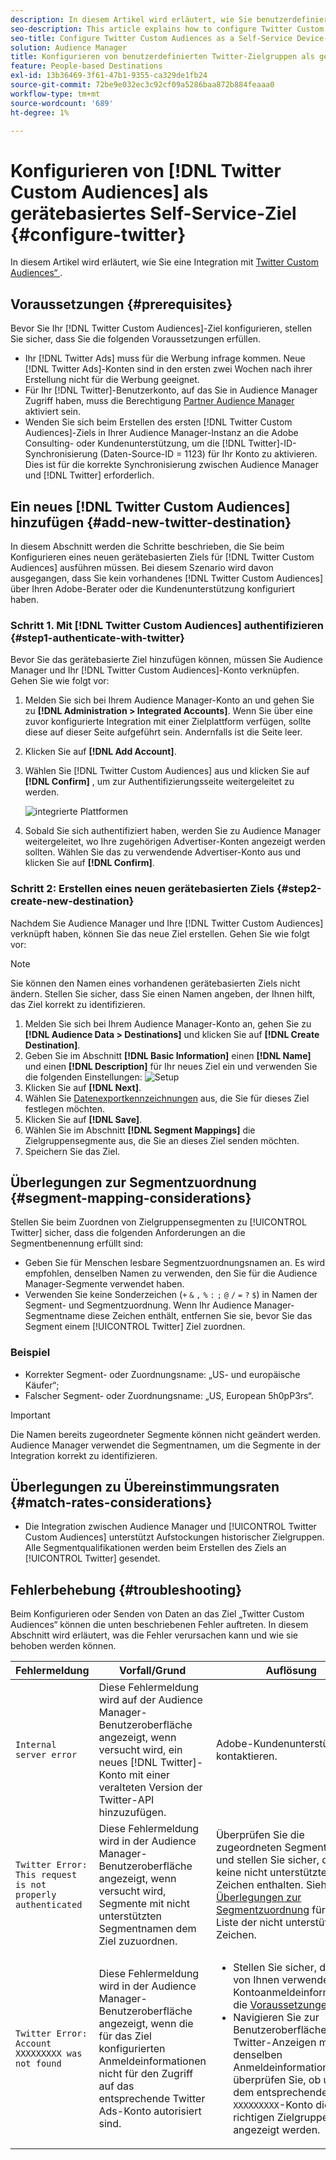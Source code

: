 ```yaml
---
description: In diesem Artikel wird erläutert, wie Sie benutzerdefinierte Twitter-Zielgruppen für neue und vorhandene Integrationen konfigurieren.
seo-description: This article explains how to configure Twitter Custom Audiences for both new and existing integrations.
seo-title: Configure Twitter Custom Audiences as a Self-Service Device-Based Destination
solution: Audience Manager
title: Konfigurieren von benutzerdefinierten Twitter-Zielgruppen als gerätebasiertes Self-Service-Ziel
feature: People-based Destinations
exl-id: 13b36469-3f61-47b1-9355-ca329de1fb24
source-git-commit: 72be9e032ec3c92cf09a5286baa872b884feaaa0
workflow-type: tm+mt
source-wordcount: '689'
ht-degree: 1%

---
```


# Konfigurieren von [!DNL Twitter Custom Audiences] als gerätebasiertes Self-Service-Ziel {#configure-twitter}

In diesem Artikel wird erläutert, wie Sie eine Integration mit [Twitter Custom Audiences“ ](https://business.twitter.com/en/help/campaign-setup/campaign-targeting/custom-audiences.html).

## Voraussetzungen {#prerequisites}

Bevor Sie Ihr [!DNL Twitter Custom Audiences]-Ziel konfigurieren, stellen Sie sicher, dass Sie die folgenden Voraussetzungen erfüllen.

* Ihr [!DNL Twitter Ads] muss für die Werbung infrage kommen. Neue [!DNL Twitter Ads]-Konten sind in den ersten zwei Wochen nach ihrer Erstellung nicht für die Werbung geeignet.
* Für Ihr [!DNL Twitter]-Benutzerkonto, auf das Sie in Audience Manager Zugriff haben, muss die Berechtigung [Partner Audience Manager](https://business.twitter.com/en/help/troubleshooting/multi-user-login-faq.html#accesslevels) aktiviert sein.
* Wenden Sie sich beim Erstellen des ersten [!DNL Twitter Custom Audiences]-Ziels in Ihrer Audience Manager-Instanz an die Adobe Consulting- oder Kundenunterstützung, um die [!DNL Twitter]-ID-Synchronisierung (Daten-Source-ID = 1123) für Ihr Konto zu aktivieren. Dies ist für die korrekte Synchronisierung zwischen Audience Manager und [!DNL Twitter] erforderlich.

## Ein neues [!DNL Twitter Custom Audiences] hinzufügen {#add-new-twitter-destination}

In diesem Abschnitt werden die Schritte beschrieben, die Sie beim Konfigurieren eines neuen gerätebasierten Ziels für [!DNL Twitter Custom Audiences] ausführen müssen. Bei diesem Szenario wird davon ausgegangen, dass Sie kein vorhandenes [!DNL Twitter Custom Audiences] über Ihren Adobe-Berater oder die Kundenunterstützung konfiguriert haben.

### Schritt 1. Mit [!DNL Twitter Custom Audiences] authentifizieren {#step1-authenticate-with-twitter}

Bevor Sie das gerätebasierte Ziel hinzufügen können, müssen Sie Audience Manager und Ihr [!DNL Twitter Custom Audiences]-Konto verknüpfen. Gehen Sie wie folgt vor:

1. Melden Sie sich bei Ihrem Audience Manager-Konto an und gehen Sie zu **[!DNL Administration > Integrated Accounts]**. Wenn Sie über eine zuvor konfigurierte Integration mit einer Zielplattform verfügen, sollte diese auf dieser Seite aufgeführt sein. Andernfalls ist die Seite leer.
1. Klicken Sie auf **[!DNL Add Account]**.
1. Wählen Sie [!DNL Twitter Custom Audiences] aus und klicken Sie auf **[!DNL Confirm]** , um zur Authentifizierungsseite weitergeleitet zu werden.

   ![integrierte Plattformen](assets/dbd-integrated-platforms.png)

1. Sobald Sie sich authentifiziert haben, werden Sie zu Audience Manager weitergeleitet, wo Ihre zugehörigen Advertiser-Konten angezeigt werden sollten. Wählen Sie das zu verwendende Advertiser-Konto aus und klicken Sie auf **[!DNL Confirm]**.

### Schritt 2: Erstellen eines neuen gerätebasierten Ziels {#step2-create-new-destination}

Nachdem Sie Audience Manager und Ihre [!DNL Twitter Custom Audiences] verknüpft haben, können Sie das neue Ziel erstellen. Gehen Sie wie folgt vor:

>[!NOTE]
>
>Sie können den Namen eines vorhandenen gerätebasierten Ziels nicht ändern. Stellen Sie sicher, dass Sie einen Namen angeben, der Ihnen hilft, das Ziel korrekt zu identifizieren.

1. Melden Sie sich bei Ihrem Audience Manager-Konto an, gehen Sie zu **[!DNL Audience Data > Destinations]** und klicken Sie auf **[!DNL Create Destination]**.
1. Geben Sie im Abschnitt **[!DNL Basic Information]** einen **[!DNL Name]** und einen **[!DNL Description]** für Ihr neues Ziel ein und verwenden Sie die folgenden Einstellungen: ![Setup](assets/dbd-new-basic.png)
1. Klicken Sie auf **[!DNL Next]**.
1. Wählen Sie [Datenexportkennzeichnungen](/help/using/features/data-export-controls.md#controls-labels) aus, die Sie für dieses Ziel festlegen möchten.
1. Klicken Sie auf **[!DNL Save]**.
1. Wählen Sie im Abschnitt **[!DNL Segment Mappings]** die Zielgruppensegmente aus, die Sie an dieses Ziel senden möchten.
1. Speichern Sie das Ziel.

## Überlegungen zur Segmentzuordnung {#segment-mapping-considerations}

Stellen Sie beim Zuordnen von Zielgruppensegmenten zu [!UICONTROL Twitter] sicher, dass die folgenden Anforderungen an die Segmentbenennung erfüllt sind:

* Geben Sie für Menschen lesbare Segmentzuordnungsnamen an. Es wird empfohlen, denselben Namen zu verwenden, den Sie für die Audience Manager-Segmente verwendet haben.
* Verwenden Sie keine Sonderzeichen (`+` `&` `,` `%` `:` `;` `@` `/` `=` `?` `$`) in Namen der Segment- und Segmentzuordnung. Wenn Ihr Audience Manager-Segmentname diese Zeichen enthält, entfernen Sie sie, bevor Sie das Segment einem [!UICONTROL Twitter] Ziel zuordnen.

### Beispiel

* Korrekter Segment- oder Zuordnungsname: „US- und europäische Käufer“;
* Falscher Segment- oder Zuordnungsname: „US, European 5h0pP3rs“.

>[!IMPORTANT]
>
>Die Namen bereits zugeordneter Segmente können nicht geändert werden. Audience Manager verwendet die Segmentnamen, um die Segmente in der Integration korrekt zu identifizieren.

## Überlegungen zu Übereinstimmungsraten {#match-rates-considerations}

* Die Integration zwischen Audience Manager und [!UICONTROL Twitter Custom Audiences] unterstützt Aufstockungen historischer Zielgruppen. Alle Segmentqualifikationen werden beim Erstellen des Ziels an [!UICONTROL Twitter] gesendet.

## Fehlerbehebung {#troubleshooting}

Beim Konfigurieren oder Senden von Daten an das Ziel „Twitter Custom Audiences“ können die unten beschriebenen Fehler auftreten. In diesem Abschnitt wird erläutert, was die Fehler verursachen kann und wie sie behoben werden können.

| Fehlermeldung | Vorfall/Grund | Auflösung |
|---|---|---|
| `Internal server error` | Diese Fehlermeldung wird auf der Audience Manager-Benutzeroberfläche angezeigt, wenn versucht wird, ein neues [!DNL Twitter]-Konto mit einer veralteten Version der Twitter-API hinzuzufügen. | Adobe-Kundenunterstützung kontaktieren. |
| `Twitter Error: This request is not properly authenticated` | Diese Fehlermeldung wird in der Audience Manager-Benutzeroberfläche angezeigt, wenn versucht wird, Segmente mit nicht unterstützten Segmentnamen dem Ziel zuzuordnen. | Überprüfen Sie die zugeordneten Segmentnamen und stellen Sie sicher, dass sie keine nicht unterstützten Zeichen enthalten. Siehe [Überlegungen zur Segmentzuordnung](#segment-mapping-considerations) für die Liste der nicht unterstützten Zeichen. |
| `Twitter Error: Account XXXXXXXXX was not found` | Diese Fehlermeldung wird in der Audience Manager-Benutzeroberfläche angezeigt, wenn die für das Ziel konfigurierten Anmeldeinformationen nicht für den Zugriff auf das entsprechende Twitter Ads-Konto autorisiert sind. | <ul><li>Stellen Sie sicher, dass die von Ihnen verwendeten Kontoanmeldeinformationen die [ Voraussetzungen ](#prerequisites).</li><li>Navigieren Sie zur Benutzeroberfläche für Twitter-Anzeigen mit denselben Anmeldeinformationen und überprüfen Sie, ob unter dem entsprechenden `XXXXXXXXX`-Konto die richtigen Zielgruppen angezeigt werden. </li></ul> |